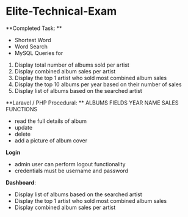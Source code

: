 # Elite-Technical-Exam


**Completed Task: 
**

- Shortest Word
- Word Search
- MySQL Queries for 
1.  Display total number of albums sold per artist
2.  Display combined album sales per artist
3.  Display the top 1 artist who sold most combined album sales
4.  Display the top 10 albums per year based on their number of sales
5.  Display list of albums based on the searched artist


**Laravel / PHP Procedural: **
ALBUMS
FIELDS
YEAR
NAME
SALES
FUNCTIONS
- read the full details of album
- update
- delete	
- add a picture of album cover 


**Login**
- admin user can perform logout functionality
- credentials must be username and password

**Dashboard**: 
- Display list of albums based on the searched artist
- Display the top 1 artist who sold most combined album sales
- Display combined album sales per artist 
